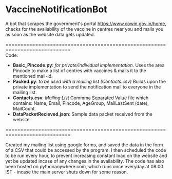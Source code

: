 # VaccineNotificationBot

A bot that scrapes the government's portal https://www.cowin.gov.in/home, checks for the availability of the vaccine in centres near you and mails you as soon as the website data gets updated.    

============================================================================  
Code:  
* __Basic_Pincode.py__: *for private/individual implementation.* Uses the area Pincode to make a list of centres with vaccines & mails it to the mentioned mail-id.  
* __Packed.py__: *to be used with a mailing list (Contacts.csv)* Builds upon the private implementation to send the notification mail to everyone in the mailing list.
* __Contacts.csv__: *Mailing List* Commma Separated Value file which contains: Name, Email, Pincode, AgeGroup, MailLastSent (date), MailCount.  
* __DataPacketRecieved.json__: Sample data packet received from the website.  
  
============================================================================  
  
Created my mailing list using google forms, and saved the data in the form of a CSV that could be accessed by the program. I then scheduled the code to be run every hour, to prevent increasing constant load on the website and yet be updated incase of any changes in the availability. The code has also been hosted on pythonanywhere.com, which runs once everyday at 08:00 IST - incase the main server shuts down for some reason.
  
